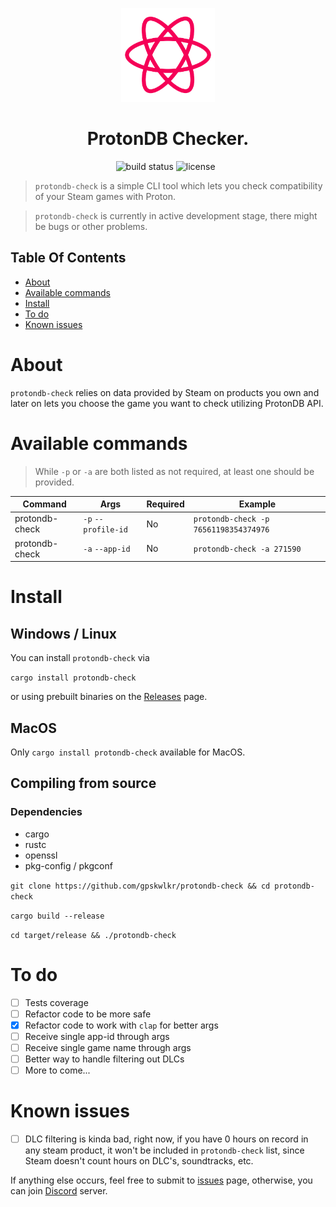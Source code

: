 <p align="center">
  <img alt="ProtonDB logo" src="./readme_items/protondb.svg" height="150" width="150" />
</p>

<h1 align="center">
ProtonDB Checker.
</h1>

<div align="center">
  <a href="https://github.com/gpskwlkr/protondb-check/actions/workflows/rust.yml" style="text-decoration: none;">
    <img alt="build status" src="https://img.shields.io/github/actions/workflow/status/gpskwlkr/protondb-check/rust.yml?branch=main&style=for-the-badge">
  </a>
  <a href="LICENSE" style="text-decoration: none;">
    <img alt="license" src="https://img.shields.io/badge/license-MIT-blue?style=for-the-badge">
  </a>
    <a href="https://crates.io/crates/protondb-check" style="text-decoration: none;">
    <img alt="" src="https://img.shields.io/crates/v/protondb-check?style=for-the-badge">
  </a>
  
  <a href="https://crates.io/crates/protondb-check" style="text-decoration: none;">
    <img alt="" src="https://img.shields.io/crates/d/protondb-check?style=for-the-badge">
  </a>
</div>

> <code>protondb-check</code> is a simple CLI tool which lets you check compatibility of your Steam games with Proton.

> <code>protondb-check</code> is currently in active development stage, there might be bugs or other problems.

## Table Of Contents

- [About](#about)
- [Available commands](#available-commands)
- [Install](#install)
- [To do](#to-do)
- [Known issues](#known-issues)

# About

`protondb-check` relies on data provided by Steam on products you own and later on lets you choose the game you want to check utilizing ProtonDB API.

# Available commands

> While `-p` or `-a` are both listed as not required, at least one should be provided.

| Command        | Args                | Required | Example                               |
| -------------- | ------------------- | -------- | ------------------------------------- |
| protondb-check | `-p` `--profile-id` | No       | `protondb-check -p 76561198354374976` |
| protondb-check | `-a` `--app-id`     | No       | `protondb-check -a 271590`            |

# Install

## Windows / Linux

You can install `protondb-check` via

`cargo install protondb-check`

or using prebuilt binaries on the [Releases](https://github.com/gpskwlkr/protondb-check/releases) page.

## MacOS

Only `cargo install protondb-check` available for MacOS.

## Compiling from source

### Dependencies

- cargo
- rustc
- openssl
- pkg-config / pkgconf

`git clone https://github.com/gpskwlkr/protondb-check && cd protondb-check`

`cargo build --release`

`cd target/release && ./protondb-check`

# To do

- [ ] Tests coverage
- [ ] Refactor code to be more safe
- [x] Refactor code to work with `clap` for better args
- [ ] Receive single app-id through args
- [ ] Receive single game name through args
- [ ] Better way to handle filtering out DLCs
- [ ] More to come...

# Known issues

- [ ] DLC filtering is kinda bad, right now, if you have 0 hours on record in any steam product, it won't be included in `protondb-check` list, since Steam doesn't count hours on DLC's, soundtracks, etc.

If anything else occurs, feel free to submit to [issues](https://github.com/gpskwlkr/protondb-check/issues) page, otherwise, you can join [Discord](https://discord.gg/dR25EbTW) server. 
